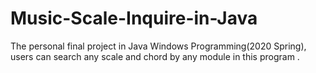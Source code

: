 # Music-Scale-Inquire-in-Java
The personal final project in Java Windows Programming(2020 Spring), users can search any scale and chord by any module in this program .
